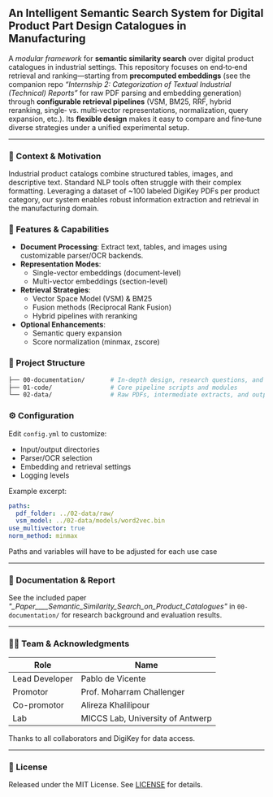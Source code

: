 ## An Intelligent Semantic Search System for Digital Product  Part Design Catalogues in Manufacturing

A *modular framework* for **semantic similarity search** over digital product catalogues in industrial settings. This repository focuses on end‑to‑end retrieval and ranking—starting from **precomputed embeddings** (see the companion repo _“Internship 2: Categorization of Textual Industrial (Technical) Reports”_ for raw PDF parsing and embedding generation) through **configurable retrieval pipelines** (VSM, BM25, RRF, hybrid reranking, single‑ vs. multi‑vector representations, normalization, query expansion, etc.). Its **flexible design** makes it easy to compare and fine‑tune diverse strategies under a unified experimental setup.  

---

### 📖 Context & Motivation

Industrial product catalogs combine structured tables, images, and descriptive text. Standard NLP tools often struggle with their complex formatting. Leveraging a dataset of \~100 labeled DigiKey PDFs per product category, our system enables robust information extraction and retrieval in the manufacturing domain.

### 🚀 Features & Capabilities

- **Document Processing**: Extract text, tables, and images using customizable parser/OCR backends.
- **Representation Modes**:
  - Single-vector embeddings (document-level)
  - Multi-vector embeddings (section-level)
- **Retrieval Strategies**:
  - Vector Space Model (VSM) & BM25
  - Fusion methods (Reciprocal Rank Fusion)
  - Hybrid pipelines with reranking
- **Optional Enhancements**:
  - Semantic query expansion
  - Score normalization (minmax, zscore)

### 📂 Project Structure

```bash
├── 00-documentation/       # In-depth design, research questions, and paper
├── 01-code/                # Core pipeline scripts and modules
└── 02-data/                # Raw PDFs, intermediate extracts, and outputs
```

### ⚙️ Configuration

Edit `config.yml` to customize:

- Input/output directories
- Parser/OCR selection
- Embedding and retrieval settings
- Logging levels

Example excerpt:

```yaml
paths:
  pdf_folder: ../02-data/raw/
  vsm_model: ../02-data/models/word2vec.bin
use_multivector: true
norm_method: minmax
```
Paths and variables will have to be adjusted for each use case


---

### 📝 Documentation & Report

See the included paper *"_Paper____Semantic_Similarity_Search_on_Product_Catalogues"* in `00-documentation/` for research background and evaluation results.

---

### 🧑‍💼 Team & Acknowledgments

| Role           | Name                             |
| -------------- | -------------------------------- |
| Lead Developer | Pablo de Vicente                 |
| Promotor       | Prof. Moharram Challenger        |
| Co-promotor    | Alireza Khalilipour              |
| Lab            | MICCS Lab, University of Antwerp |

Thanks to all collaborators and DigiKey for data access.

---

### 📄 License

Released under the MIT License. See [LICENSE](LICENSE) for details.

